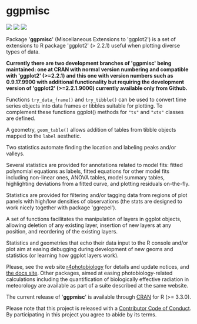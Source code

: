 # ggpmisc #

[![](http://www.r-pkg.org/badges/version/ggpmisc)](https://cran.r-project.org/package=ggpmisc) 
[![](http://cranlogs.r-pkg.org/badges/ggpmisc)](https://cran.r-project.org/package=ggpmisc) 
[![](http://cranlogs.r-pkg.org/badges/grand-total/ggpmisc)](https://cran.r-project.org/package=ggpmisc)

Package '**ggpmisc**' (Miscellaneous Extensions to 'ggplot2') is a set of
extensions to R package 'ggplot2' (> 2.2.1) useful when plotting diverse types
of data.  

**Currently there are two development branches of 'ggpmisc' being maintained: 
one at CRAN with normal version
numbering and compatible with 'ggplot2' (>=2.2.1) and this one with version
numbers such as 0.9.17.9900 with additional functionality but requiring the
development version of 'ggplot2' (>=2.2.1.9000) currently available only from 
Github.**

Functions `try_data_frame()` and `try_tibble()` can be used to convert time
series objects into data frames or tibbles suitable for plotting. To complement
these functions ggplot() methods for `"ts"` and `"xts"` classes are defined.

A geometry, `geom_table()` allows addition of tables from tibble objects mapped 
to the `label` aesthetic. 

Two statistics automate finding the location and labeling peaks and/or valleys.

Several statistics are provided for annotations related to model fits: 
fitted polynomial equations as labels, fitted equations for other model fits
including non-linear ones, ANOVA tables, model summary tables, highlighting
deviations from a fitted curve, and plotting residuals on-the-fly.

Statistics are provided for filtering and/or tagging data from regions of plot
panels with high/low densities of observations (the stats are designed to work
nicely together with package 'ggrepel').

A set of functions facilitates the manipulation of layers in ggplot objects,
allowing deletion of any existing layer, insertion of new layers at any
position, and reordering of the existing layers.

Statistics and geometries that echo their data input to the R console and/or 
plot aim at easing debugging during development of new geoms and statistics 
(or learning how ggplot layers work).

Please, see the web site [r4photobiology](http://www.r4photobiology.info) for
details and update notices, and [the docs
site](http://docs.r4photobiology.info/ggpmisc). Other packages, aimed at easing
photobiology-related calculations including the quantification of biologically
effective radiation in meteorology are available as part of a suite described at
the same website.

The current release of '__ggpmisc__' is available through
[CRAN](https://cran.r-project.org/package=ggpmisc) for R (>= 3.3.0).

Please note that this project is released with a [Contributor Code of Conduct](CONDUCT.md). By participating in this project you agree to abide by its terms.

